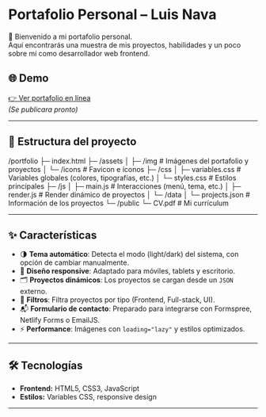 # Portafolio Personal – Luis Nava

🚀 Bienvenido a mi portafolio personal.  
Aquí encontrarás una muestra de mis proyectos, habilidades y un poco sobre mí como desarrollador web frontend.  

## 🌐 Demo
[👉 Ver portafolio en línea](#)  
*(Se publicara pronto)*

---

## 📂 Estructura del proyecto

/portfolio
├─ index.html
├─ /assets
│ ├─ /img # Imágenes del portafolio y proyectos
│ └─ /icons # Favicon e íconos
├─ /css
│ ├─ variables.css # Variables globales (colores, tipografías, etc.)
│ └─ styles.css # Estilos principales
├─ /js
│ ├─ main.js # Interacciones (menú, tema, etc.)
│ ├─ render.js # Render dinámico de proyectos
│ └─ /data
│ └─ projects.json # Información de los proyectos
└─ /public
└─ CV.pdf # Mi currículum

---

## ✨ Características

- 🌗 **Tema automático**: Detecta el modo (light/dark) del sistema, con opción de cambiar manualmente.
- 📱 **Diseño responsive**: Adaptado para móviles, tablets y escritorio.
- 🗂 **Proyectos dinámicos**: Los proyectos se cargan desde un `JSON` externo.
- 🔎 **Filtros**: Filtra proyectos por tipo (Frontend, Full-stack, UI).
- 📬 **Formulario de contacto**: Preparado para integrarse con Formspree, Netlify Forms o EmailJS.
- ⚡ **Performance**: Imágenes con `loading="lazy"` y estilos optimizados.

---

## 🛠 Tecnologías

- **Frontend:** HTML5, CSS3, JavaScript
- **Estilos:** Variables CSS, responsive design

---
